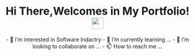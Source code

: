 

 <p align="center" > <h1 align="center" > Hi There,Welcomes in My Portfolio! <img src="https://user-images.githubusercontent.com/21185758/90338872-fd1c7d00-dfec-11ea-96f1-ca4245a05836.gif" width="30px"></h1></p>
  <p align="center" >
- 👀 I’m interested in Software Indactry
- 🌱 I’m currently learning ...
- 💞️ I’m looking to collaborate on ...
- 📫 How to reach me ...

<!---
Abdo-Anany/Abdo-Anany is a ✨ special ✨ repository because its `README.md` (this file) appears on your GitHub profile.
You can click the Preview link to take a look at your changes.
--->
